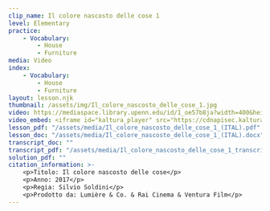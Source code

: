 ```yaml
---
clip_name: Il colore nascosto delle cose 1
level: Elementary
practice: 
    - Vocabulary: 
        - House
        - Furniture
media: Video
index: 
    - Vocabulary: 
        - House
        - Furniture
layout: lesson.njk
thumbnail: /assets/img/Il_colore_nascosto_delle_cose_1.jpg
video: https://mediaspace.library.upenn.edu/id/1_oe57b8ja?width=400&height=285&playerId=52628472
video_embed: <iframe id="kaltura_player" src="https://cdnapisec.kaltura.com/p/1147242/sp/114724200/embedIframeJs/uiconf_id/9757771/partner_id/1147242?iframeembed=true&playerId=kaltura_player&entry_id=1_oe57b8ja&flashvars[streamerType]=auto&amp;flashvars[localizationCode]=en&amp;flashvars[sideBarContainer.plugin]=true&amp;flashvars[sideBarContainer.position]=left&amp;flashvars[sideBarContainer.clickToClose]=true&amp;flashvars[chapters.plugin]=true&amp;flashvars[chapters.layout]=vertical&amp;flashvars[chapters.thumbnailRotator]=false&amp;flashvars[streamSelector.plugin]=true&amp;flashvars[EmbedPlayer.SpinnerTarget]=videoHolder&amp;flashvars[dualScreen.plugin]=true&amp;flashvars[Kaltura.addCrossoriginToIframe]=true&amp;&wid=1_bz8yjsdq" width="400" height="285" allowfullscreen webkitallowfullscreen mozAllowFullScreen allow="autoplay *; fullscreen *; encrypted-media *" sandbox="allow-downloads allow-forms allow-same-origin allow-scripts allow-top-navigation allow-pointer-lock allow-popups allow-modals allow-orientation-lock allow-popups-to-escape-sandbox allow-presentation allow-top-navigation-by-user-activation" frameborder="0" title="Il_colore_nascosto_delle_cose_1"></iframe>
lesson_pdf: "/assets/media/Il_colore_nascosto_delle_cose_1_(ITAL).pdf"
lesson_doc: "/assets/media/Il_colore_nascosto_delle_cose_1_(ITAL).docx"
transcript_doc: ""
transcript_pdf: "/assets/media/Il_colore_nascosto_delle_cose_1_transcript_ITAL.pdf"
solution_pdf: ""
citation_information: >- 
    <p>Titolo: Il colore nascosto delle cose</p>
    <p>Anno: 2017</p>
    <p>Regia: Silvio Soldini</p>
    <p>Prodotto da: Lumière & Co. & Rai Cinema & Ventura Film</p>
---
```


